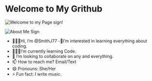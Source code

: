 # Welcome to My Grithub

![Welcome to my Page sign!](https://i.pinimg.com/originals/bf/33/a6/bf33a6c37cf0ccaa0af2f429dfb6bfc3.png)

![About Me Sign](https://thumbs.dreamstime.com/b/word-writing-text-me-business-concept-telling-someone-list-your-good-bad-traits-past-events-stationary-photo-162582732.jpg)


-  🙋🏾‍♀️Hi, I’m @SmithJ77
-📝I’m interested in learning everything about coding.
- 👩🏾‍💻I’m currently learning Code.
- 💞️ I’m looking to collaborate on any and everything.
- 📫 How to reach me? Email/Text 
- 😄 Pronouns: She/Her
- ⚡ Fun fact: I write music.

  

  
<!---
SmithJ77/SmithJ77 is a ✨ special ✨ repository because its `README.md` (this file) appears on your GitHub profile.
You can click the Preview link to take a look at your changes.
--->



